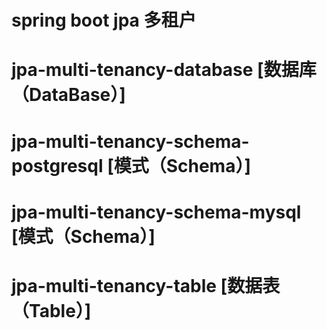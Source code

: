 # spring boot jpa 多租户

# jpa-multi-tenancy-database                [数据库（DataBase）]

# jpa-multi-tenancy-schema-postgresql       [模式（Schema）]

# jpa-multi-tenancy-schema-mysql            [模式（Schema）]

# jpa-multi-tenancy-table            [数据表（Table）]
